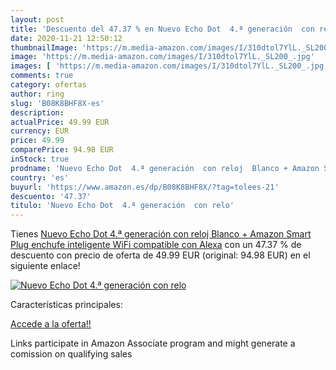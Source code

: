 ```yaml
---
layout: post
title: 'Descuento del 47.37 % en Nuevo Echo Dot  4.ª generación  con relo'
date: 2020-11-21 12:50:12
thumbnailImage: 'https://m.media-amazon.com/images/I/310dtol7YlL._SL200_.jpg'
image: 'https://m.media-amazon.com/images/I/310dtol7YlL._SL200_.jpg'
images: [ 'https://m.media-amazon.com/images/I/310dtol7YlL._SL200_.jpg' ]
comments: true
category: ofertas
author: ring
slug: 'B08K8BHF8X-es'
description:
actualPrice: 49.99 EUR
currency: EUR
price: 49.99
comparePrice: 94.98 EUR
inStock: true
prodname: 'Nuevo Echo Dot  4.ª generación  con reloj  Blanco + Amazon Smart Plug  enchufe inteligente WiFi   compatible con Alexa'
country: 'es'
buyurl: 'https://www.amazon.es/dp/B08K8BHF8X/?tag=tolees-21'
descuento: '47.37'
titulo: 'Nuevo Echo Dot  4.ª generación  con relo'
---
```


Tienes [Nuevo Echo Dot  4.ª generación  con reloj  Blanco + Amazon Smart Plug  enchufe inteligente WiFi   compatible con Alexa](https://www.amazon.es/dp/B08K8BHF8X/?tag=tolees-21) con un 47.37 % de descuento con precio de oferta de 49.99 EUR (original: 94.98 EUR) en el siguiente enlace!

[![Nuevo Echo Dot  4.ª generación  con relo](https://m.media-amazon.com/images/I/310dtol7YlL._SL200_.jpg)](https://www.amazon.es/dp/B08K8BHF8X/?tag=tolees-21)

Características principales:


[Accede a la oferta!!](https://www.amazon.es/dp/B08K8BHF8X/?tag=tolees-21)

Links participate in Amazon Associate program and might generate a comission on qualifying sales


